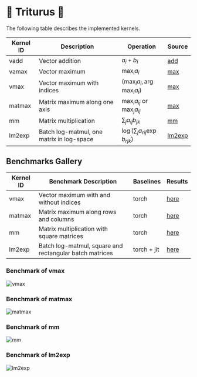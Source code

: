 # 🦎 Triturus 🦎

The following table describes the implemented kernels.

| Kernel ID    | Description                               | Operation                            | Source                       |
| ------------ | ----------------------------------------- | ------------------------------------ | ---------------------------- |
| vadd         | Vector addition                           | $a_i+b_i$                            | [add](triturus/add.py)       |
| vamax        | Vector maximum                            | $\max_i a_i$                         | [max](triturus/max.py)       |
| vmax         | Vector maximum with indices               | $(\max_i a_i, \arg\max_i a_i)$       | [max](triturus/max.py)       |
| matmax       | Matrix maximum along one axis             | $\max_i a_{ij}$ or $\max_j a_{ij}$   | [max](triturus/max.py)       |
| mm           | Matrix multiplication                     | $\sum_j a_{ij}b_{jk}$                | [mm](triturus/mm.py)         |
| lm2exp       | Batch log-matmul, one matrix in log-space | $\log(\sum_j a_{rij} \exp b_{rjk})$  | [lm2exp](triturus/lm2exp.py) |

## Benchmarks Gallery

| Kernel ID    | Benchmark Description                                   | Baselines   | Results                      |
| ------------ | ------------------------------------------------------- | ----------- | ---------------------------- |
| vmax         | Vector maximum with and without indices                 | torch       | [here](#benchmark-of-vmax)   |
| matmax       | Matrix maximum along rows and columns                   | torch       | [here](#benchmark-of-matmax) |
| mm           | Matrix multiplication with square matrices              | torch       | [here](#benchmark-of-mm)     |
| lm2exp       | Batch log-matmul, square and rectangular batch matrices | torch + jit | [here](#benchmark-of-lm2exp) |

### Benchmark of vmax

![vmax](https://github.com/loreloc/triturus/releases/download/v0.1/benchmark-vmax.png)

### Benchmark of matmax

![matmax](https://github.com/loreloc/triturus/releases/download/v0.1/benchmark-matmax.png)

### Benchmark of mm

![mm](https://github.com/loreloc/triturus/releases/download/v0.1/benchmark-mm.png)

### Benchmark of lm2exp

![lm2exp](https://github.com/loreloc/triturus/releases/download/v0.1/benchmark-lm2exp.png)

